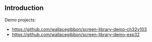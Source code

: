 ## Introduction

Demo projects:

- <https://github.com/wallacegibbon/screen-library-demo-ch32v103>
- <https://github.com/wallacegibbon/screen-library-demo-esp32>


